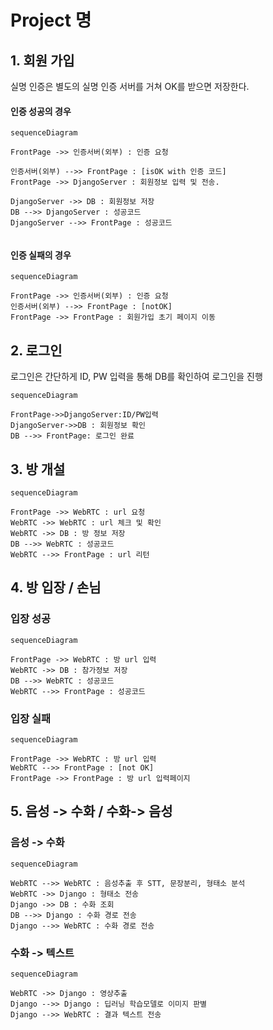 # Project 명 



## 1. 회원 가입

실명 인증은 별도의 실명 인증 서버를 거쳐 OK를 받으면 저장한다. 

#### 인증 성공의 경우

```mermaid
sequenceDiagram

FrontPage ->> 인증서버(외부) : 인증 요청

인증서버(외부) -->> FrontPage : [isOK with 인증 코드]
FrontPage ->> DjangoServer : 회원정보 입력 및 전송. 

DjangoServer ->> DB : 회원정보 저장
DB -->> DjangoServer : 성공코드
DjangoServer -->> FrontPage : 성공코드


```

#### 인증 실패의 경우

```mermaid
sequenceDiagram

FrontPage ->> 인증서버(외부) : 인증 요청
인증서버(외부) -->> FrontPage : [notOK]
FrontPage ->> FrontPage : 회원가입 초기 페이지 이동
```



## 2. 로그인

로그인은 간단하게 ID, PW 입력을 통해 DB를 확인하여 로그인을 진행

```mermaid
sequenceDiagram

FrontPage->>DjangoServer:ID/PW입력
DjangoServer->>DB : 회원정보 확인
DB -->> FrontPage: 로그인 완료

```



## 3. 방 개설

```mermaid
sequenceDiagram

FrontPage ->> WebRTC : url 요청
WebRTC ->> WebRTC : url 체크 및 확인
WebRTC ->> DB : 방 정보 저장
DB -->> WebRTC : 성공코드
WebRTC -->> FrontPage : url 리턴

```



## 4. 방 입장 / 손님

### 입장 성공

```mermaid
sequenceDiagram

FrontPage ->> WebRTC : 방 url 입력
WebRTC ->> DB : 참가정보 저장
DB -->> WebRTC : 성공코드
WebRTC -->> FrontPage : 성공코드
```



### 입장 실패

```mermaid
sequenceDiagram

FrontPage ->> WebRTC : 방 url 입력
WebRTC -->> FrontPage : [not OK]
FrontPage ->> FrontPage : 방 url 입력페이지
```

## 5. 음성 -> 수화 / 수화-> 음성

### 음성 -> 수화

```mermaid
sequenceDiagram

WebRTC -->> WebRTC : 음성추출 후 STT, 문장분리, 형태소 분석
WebRTC ->> Django : 형태소 전송 
Django ->> DB : 수화 조회
DB -->> Django : 수화 경로 전송
Django -->> WebRTC : 수화 경로 전송 
```

### 수화 -> 텍스트

```mermaid
sequenceDiagram

WebRTC ->> Django : 영상추출 
Django -->> Django : 딥러닝 학습모델로 이미지 판별
Django -->> WebRTC : 결과 텍스트 전송 

```
